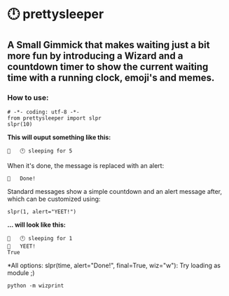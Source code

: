 # 🕛 prettysleeper 
## A Small Gimmick that makes waiting just a bit more fun by introducing a Wizard and a countdown timer to show the current waiting time with a running clock, emoji's and memes.

### How to use:
```
# -*- coding: utf-8 -*-
from prettysleeper import slpr
slpr(10)
```
**This will ouput something like this:**
```
🧙   🕛 sleeping for 5 
```
When it's done, the message is replaced with an alert:
```
🧙   Done!
```
Standard messages show a simple countdown and an alert message after, which can be customized using:
```
slpr(1, alert="YEET!")
```
**... will look like this:**
```
🧙   🕛 sleeping for 1 
🧙   YEET!
True
```

*All options:
slpr(time, alert="Done!", final=True, wiz="w"):
Try loading as module ;)
```
python -m wizprint
```